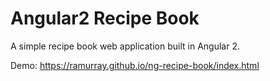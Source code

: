 # Angular2 Recipe Book
A simple recipe book web application built in Angular 2.

Demo: https://ramurray.github.io/ng-recipe-book/index.html
